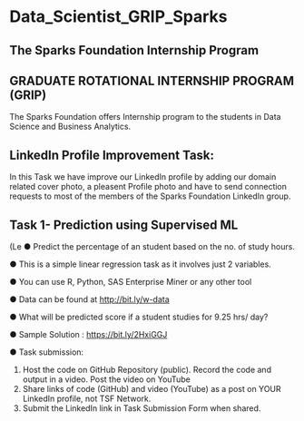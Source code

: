 # Data_Scientist_GRIP_Sparks

## The Sparks Foundation Internship Program
## GRADUATE ROTATIONAL INTERNSHIP PROGRAM (GRIP)

The Sparks Foundation offers Internship program to the students in Data Science and Business Analytics.

## LinkedIn Profile Improvement Task:
In this Task we have improve our LinkedIn profile by adding our domain related cover photo, a pleasent Profile photo and have to send connection requests to most of the members of the Sparks Foundation LinkedIn group.

## Task 1- Prediction using Supervised ML

(Le
● Predict the percentage of an student based on the no. of study hours.

● This is a simple linear regression task as it involves just 2 variables.

● You can use R, Python, SAS Enterprise Miner or any other tool

● Data can be found at http://bit.ly/w-data

● What will be predicted score if a student studies for 9.25 hrs/ day?

● Sample Solution : https://bit.ly/2HxiGGJ

● Task submission:

1. Host the code on GitHub Repository (public). Record the code and
output in a video. Post the video on YouTube
2. Share links of code (GitHub) and video (YouTube) as a post on
YOUR LinkedIn profile, not TSF Network.
3. Submit the LinkedIn link in Task Submission Form when shared.
